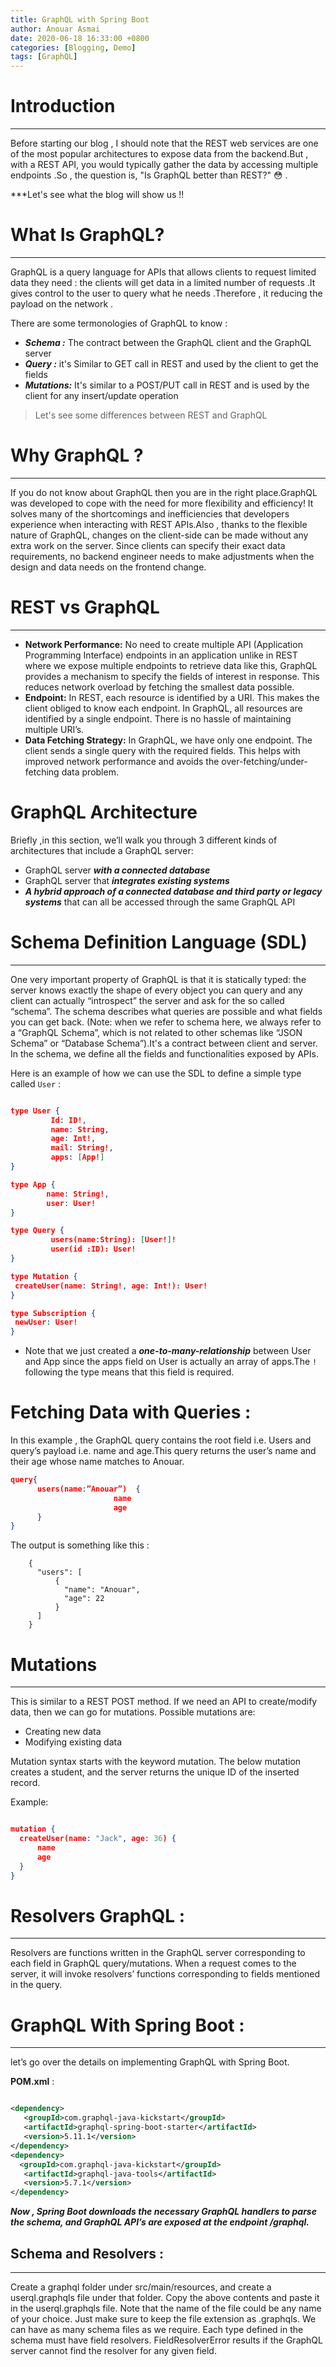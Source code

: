 ```yaml
---
title: GraphQL with Spring Boot
author: Anouar Asmai
date: 2020-06-18 16:33:00 +0800
categories: [Blogging, Demo]
tags: [GraphQL]
---
```


# Introduction 

---

  Before starting our blog , I should note that the REST web services are one of the most popular architectures to expose data from the backend.But , with a REST API, you would typically gather the data by accessing multiple endpoints .So , the question is, "Is GraphQL better than REST?" 😳 . 
  
  ***Let's see what the blog will show us !!
  
 # What Is GraphQL?
 
 ---
 
  GraphQL is a query language for APIs that allows clients to request limited data they need : the clients will get data in a limited number of requests .It gives control to the user to query what he needs .Therefore , it reducing the payload on the network .

  There are some termonologies of GraphQL to know :

   - ***Schema :*** The contract between the GraphQL client and the GraphQL server
   - ***Query :*** it's Similar to GET call in REST and used by the client to get the fields
   - ***Mutations:*** It's similar to a POST/PUT call in REST and is used by the client for any insert/update operation
   
   
   
 > Let's see some differences between REST and GraphQL 
 
 # Why GraphQL ?
 
 ---
 
 If you do not know about GraphQL then you are in the right place.GraphQL was developed to cope with the need for more flexibility and efficiency! It solves many of the shortcomings and inefficiencies that developers experience when interacting with REST APIs.Also , thanks to the flexible nature of GraphQL, changes on the client-side can be made without any extra work on the server. Since clients can specify their exact data requirements, no backend engineer needs to make adjustments when the design and data needs on the frontend change.
 
 # REST vs GraphQL
 
 ---
 
 - **Network Performance:** No need to create multiple API (Application Programming Interface) endpoints in an application unlike in REST where we expose multiple endpoints to retrieve data like this, GraphQL provides a mechanism to specify the fields of interest in response. This reduces network overload by fetching the smallest data possible.
 - **Endpoint:** In REST, each resource is identified by a URI. This makes the client obliged to know each endpoint. In GraphQL, all resources are identified by a single endpoint. There is no hassle of maintaining multiple URI’s.
 - **Data Fetching Strategy:** In GraphQL, we have only one endpoint. The client sends a single query with the required fields. This helps with improved network performance and avoids the over-fetching/under-fetching data problem.
 
 
 
 # GraphQL Architecture
 
 Briefly ,in this section, we’ll walk you through 3 different kinds of architectures that include a GraphQL server:

   - GraphQL server ***with a connected database***
   - GraphQL server that ***integrates existing systems***
   - ***A hybrid approach of a connected database and third party or legacy systems*** that can all be accessed through the same GraphQL API
   
   
  # Schema Definition Language (SDL)
  
  ---
  
  One very important property of GraphQL is that it is statically typed: the server knows exactly the shape of every object you can query and any client can actually “introspect” the server and ask for the so called “schema”. The schema describes what queries are possible and what fields you can get back. (Note: when we refer to schema here, we always refer to a “GraphQL Schema”, which is not related to other schemas like “JSON Schema” or “Database Schema”).It's a contract between client and server. In the schema, we define all the fields and functionalities exposed by APIs.
   
   Here is an example of how we can use the SDL to define a simple type called `User` :
   
 ```json
 
 type User {
          Id: ID!,
          name: String,
          age: Int!,
          mail: String!,
          apps: [App!]
}

type App {
         name: String!,
         user: User!
}

type Query {
          users(name:String): [User!]!
          user(id :ID): User!
}

type Mutation {
  createUser(name: String!, age: Int!): User!
}

type Subscription {
  newUser: User!
}

```

 - Note that we just created a ***one-to-many-relationship*** between User and App since the apps field on User is actually an array of apps.The `!` following the type means that this field is required.


# Fetching Data with Queries :

  In this example , the GraphQL query contains the root field i.e. Users and query’s payload i.e. name and age.This query returns the user’s name and their age whose name matches to Anouar.
  
  
 ```json
query{
       users(name:”Anouar”)  {
                        name
                        age
       }
}
```
The output is something like this :

        {
          "users": [
              { 
                "name": "Anouar",
                "age": 22
              }
          ]
        }
        
# Mutations

---

  This is similar to a REST POST method. If we need an API to create/modify data, then we can go for mutations. Possible mutations are:

   - Creating new data
   - Modifying existing data
   
   
Mutation syntax starts with the keyword mutation. The below mutation creates a student, and the server returns the unique ID of the inserted record.

Example:

```json

mutation {
  createUser(name: "Jack", age: 36) {
      name
      age
  }
}
```

# Resolvers GraphQL :

---

  Resolvers are functions written in the GraphQL server corresponding to each field in GraphQL query/mutations. When a request comes to the server, it will invoke resolvers’ functions corresponding to fields mentioned in the query.
  
 
 # GraphQL With Spring Boot :
 
 ---
 
 let’s go over the details on implementing GraphQL with Spring Boot.
 
 **POM.xml** :
 
 ```xml

<dependency>     
    <groupId>com.graphql-java-kickstart</groupId>
    <artifactId>graphql-spring-boot-starter</artifactId>
    <version>5.11.1</version>
</dependency> 
<dependency>     
   <groupId>com.graphql-java-kickstart</groupId>
    <artifactId>graphql-java-tools</artifactId>     
    <version>5.7.1</version> 
</dependency>

```

***Now , Spring Boot downloads the necessary GraphQL handlers to parse the schema, and GraphQL API’s are exposed at the endpoint /graphql.***

## Schema and Resolvers :

---

   Create a graphql folder under src/main/resources, and create a userql.graphqls file under that folder. Copy the above contents and paste it in the userql.graphqls file. Note that the name of the file could be any name of your choice. Just make sure to keep the file extension as .graphqls. We can have as many schema files as we require. Each type defined in the schema must have field resolvers. FieldResolverError results if the GraphQL server cannot find the resolver for any given field.
